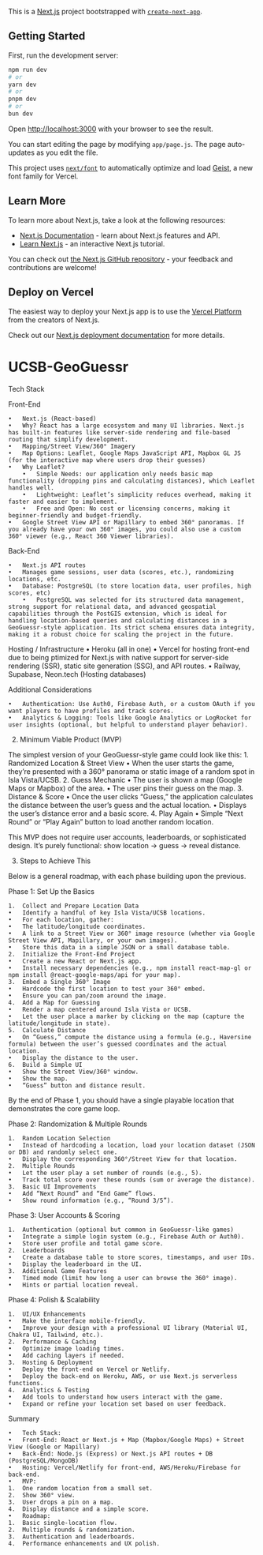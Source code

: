 This is a [Next.js](https://nextjs.org) project bootstrapped with [`create-next-app`](https://github.com/vercel/next.js/tree/canary/packages/create-next-app).

## Getting Started

First, run the development server:

```bash
npm run dev
# or
yarn dev
# or
pnpm dev
# or
bun dev
```

Open [http://localhost:3000](http://localhost:3000) with your browser to see the result.

You can start editing the page by modifying `app/page.js`. The page auto-updates as you edit the file.

This project uses [`next/font`](https://nextjs.org/docs/app/building-your-application/optimizing/fonts) to automatically optimize and load [Geist](https://vercel.com/font), a new font family for Vercel.

## Learn More

To learn more about Next.js, take a look at the following resources:

- [Next.js Documentation](https://nextjs.org/docs) - learn about Next.js features and API.
- [Learn Next.js](https://nextjs.org/learn) - an interactive Next.js tutorial.

You can check out [the Next.js GitHub repository](https://github.com/vercel/next.js) - your feedback and contributions are welcome!

## Deploy on Vercel

The easiest way to deploy your Next.js app is to use the [Vercel Platform](https://vercel.com/new?utm_medium=default-template&filter=next.js&utm_source=create-next-app&utm_campaign=create-next-app-readme) from the creators of Next.js.

Check out our [Next.js deployment documentation](https://nextjs.org/docs/app/building-your-application/deploying) for more details.

# UCSB-GeoGuessr

Tech Stack

Front-End

	•	Next.js (React-based)
	•	Why? React has a large ecosystem and many UI libraries. Next.js has built-in features like server-side rendering and file-based routing that simplify development.
	•	Mapping/Street View/360° Imagery
	•	Map Options: Leaflet, Google Maps JavaScript API, Mapbox GL JS (for the interactive map where users drop their guesses)
	•	Why Leaflet? 
		•	Simple Needs: our application only needs basic map functionality (dropping pins and calculating distances), which Leaflet handles well.
		•	Lightweight: Leaflet’s simplicity reduces overhead, making it faster and easier to implement.
		•	Free and Open: No cost or licensing concerns, making it beginner-friendly and budget-friendly.
	•	Google Street View API or Mapillary to embed 360° panoramas. If you already have your own 360° images, you could also use a custom 360° viewer (e.g., React 360 Viewer libraries).

Back-End

	•	Next.js API routes
	•	Manages game sessions, user data (scores, etc.), randomizing locations, etc.
	•	Database: PostgreSQL (to store location data, user profiles, high scores, etc)
		•	PostgreSQL was selected for its structured data management, strong support for relational data, and advanced geospatial capabilities through the PostGIS extension, which is ideal for handling location-based queries and calculating distances in a GeoGuessr-style application. Its strict schema ensures data integrity, making it a robust choice for scaling the project in the future.

Hosting / Infrastructure
	•	Heroku (all in one)
	•	Vercel for hosting front-end due to being ptimized for Next.js with native support for server-side rendering (SSR), static site generation (SSG), and API routes.
	•	Railway, Supabase, Neon.tech (Hosting databases)

Additional Considerations

	•	Authentication: Use Auth0, Firebase Auth, or a custom OAuth if you want players to have profiles and track scores.
	•	Analytics & Logging: Tools like Google Analytics or LogRocket for user insights (optional, but helpful to understand player behavior).

2. Minimum Viable Product (MVP)

The simplest version of your GeoGuessr-style game could look like this:
	1.	Randomized Location & Street View
	•	When the user starts the game, they’re presented with a 360° panorama or static image of a random spot in Isla Vista/UCSB.
	2.	Guess Mechanic
	•	The user is shown a map (Google Maps or Mapbox) of the area.
	•	The user pins their guess on the map.
	3.	Distance & Score
	•	Once the user clicks “Guess,” the application calculates the distance between the user’s guess and the actual location.
	•	Displays the user’s distance error and a basic score.
	4.	Play Again
	•	Simple “Next Round” or “Play Again” button to load another random location.

This MVP does not require user accounts, leaderboards, or sophisticated design. It’s purely functional: show location → guess → reveal distance.

3. Steps to Achieve This

Below is a general roadmap, with each phase building upon the previous.

Phase 1: Set Up the Basics

	1.	Collect and Prepare Location Data
	•	Identify a handful of key Isla Vista/UCSB locations.
	•	For each location, gather:
	•	The latitude/longitude coordinates.
	•	A link to a Street View or 360° image resource (whether via Google Street View API, Mapillary, or your own images).
	•	Store this data in a simple JSON or a small database table.
	2.	Initialize the Front-End Project
	•	Create a new React or Next.js app.
	•	Install necessary dependencies (e.g., npm install react-map-gl or npm install @react-google-maps/api for your map).
	3.	Embed a Single 360° Image
	•	Hardcode the first location to test your 360° embed.
	•	Ensure you can pan/zoom around the image.
	4.	Add a Map for Guessing
	•	Render a map centered around Isla Vista or UCSB.
	•	Let the user place a marker by clicking on the map (capture the latitude/longitude in state).
	5.	Calculate Distance
	•	On “Guess,” compute the distance using a formula (e.g., Haversine formula) between the user’s guessed coordinates and the actual location.
	•	Display the distance to the user.
	6.	Build a Simple UI
	•	Show the Street View/360° window.
	•	Show the map.
	•	“Guess” button and distance result.

By the end of Phase 1, you should have a single playable location that demonstrates the core game loop.

Phase 2: Randomization & Multiple Rounds

	1.	Random Location Selection
	•	Instead of hardcoding a location, load your location dataset (JSON or DB) and randomly select one.
	•	Display the corresponding 360°/Street View for that location.
	2.	Multiple Rounds
	•	Let the user play a set number of rounds (e.g., 5).
	•	Track total score over these rounds (sum or average the distance).
	3.	Basic UI Improvements
	•	Add “Next Round” and “End Game” flows.
	•	Show round information (e.g., “Round 3/5”).

Phase 3: User Accounts & Scoring

	1.	Authentication (optional but common in GeoGuessr-like games)
	•	Integrate a simple login system (e.g., Firebase Auth or Auth0).
	•	Store user profile and total game score.
	2.	Leaderboards
	•	Create a database table to store scores, timestamps, and user IDs.
	•	Display the leaderboard in the UI.
	3.	Additional Game Features
	•	Timed mode (limit how long a user can browse the 360° image).
	•	Hints or partial location reveal.

Phase 4: Polish & Scalability

	1.	UI/UX Enhancements
	•	Make the interface mobile-friendly.
	•	Improve your design with a professional UI library (Material UI, Chakra UI, Tailwind, etc.).
	2.	Performance & Caching
	•	Optimize image loading times.
	•	Add caching layers if needed.
	3.	Hosting & Deployment
	•	Deploy the front-end on Vercel or Netlify.
	•	Deploy the back-end on Heroku, AWS, or use Next.js serverless functions.
	4.	Analytics & Testing
	•	Add tools to understand how users interact with the game.
	•	Expand or refine your location set based on user feedback.

Summary

	•	Tech Stack:
	•	Front-End: React or Next.js + Map (Mapbox/Google Maps) + Street View (Google or Mapillary)
	•	Back-End: Node.js (Express) or Next.js API routes + DB (PostgreSQL/MongoDB)
	•	Hosting: Vercel/Netlify for front-end, AWS/Heroku/Firebase for back-end.
	•	MVP:
	1.	One random location from a small set.
	2.	Show 360° view.
	3.	User drops a pin on a map.
	4.	Display distance and a simple score.
	•	Roadmap:
	1.	Basic single-location flow.
	2.	Multiple rounds & randomization.
	3.	Authentication and leaderboards.
	4.	Performance enhancements and UX polish.
